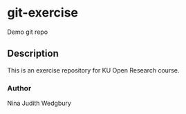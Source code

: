 # git-exercise
Demo git repo

## Description
This is an exercise repository for KU Open Research course.

### Author
Nina Judith Wedgbury
